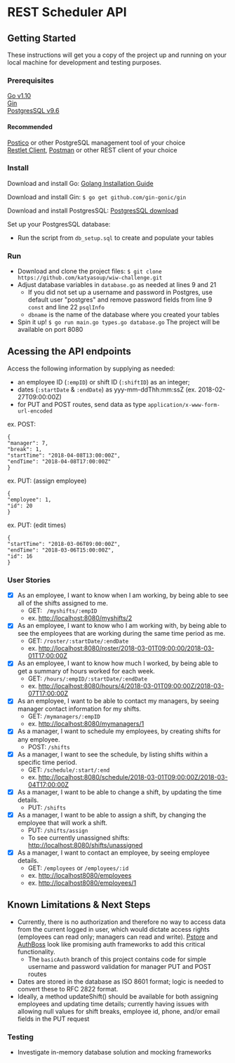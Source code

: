 # REST Scheduler API

## Getting Started

These instructions will get you a copy of the project up and running on your local machine for development and testing purposes. 

### Prerequisites

[Go v1.10](https://golang.org/doc/go1.10)  
[Gin](https://github.com/gin-gonic/gin)  
[PostgresSQL v9.6](https://www.postgresql.org/download/)  

#### Recommended
[Postico](https://eggerapps.at/postico/) or other PostgreSQL management tool of your choice  
[Restlet Client](https://chrome.google.com/webstore/detail/restlet-client-rest-api-t/aejoelaoggembcahagimdiliamlcdmfm), [Postman](https://www.getpostman.com/) or other REST client of your choice

### Install
Download and install Go: [Golang Installation Guide](https://golang.org/doc/install)  

Download and install Gin: ```$ go get github.com/gin-gonic/gin```

Download and install PostgresSQL: [PostgresSQL download](https://www.postgresql.org/download/)

Set up your PostgresSQL database:  

- Run the script from ```db_setup.sql``` to create and populate your tables

### Run
- Download and clone the project files: ```$ git clone https://github.com/katyasoup/wiw-challenge.git```
- Adjust database variables in ```database.go``` as needed at lines 9 and 21 
	- If you did not set up a username and password in Postgres, use default user "postgres" and remove password fields from line 9 ```const``` and line 22 ```psqlInfo```
	- ```dbname``` is the name of the database where you created your tables  
- Spin it up! ```$ go run main.go types.go database.go``` The project will be available on port 8080


## Acessing the API endpoints
Access the following information by supplying as needed:  

- an employee ID (```:empID```) or shift ID (```:shiftID```) as an integer;  
- dates (```:startDate``` & ```:endDate```) as yyy-mm-ddThh:mm:ssZ (ex. 2018-02-27T09:00:00Z)  
- for PUT and POST routes, send data as type ```application/x-www-form-url-encoded```

ex. POST:
```
{  
"manager": 7,  
"break": 1,  
"startTime": "2018-04-08T13:00:00Z",  
"endTime": "2018-04-08T17:00:00Z"  
}
```

ex. PUT: (assign employee)  
```
{
"employee": 1,
"id": 20
}
```

ex. PUT: (edit times)  
```
{
"startTime": "2018-03-06T09:00:00Z",
"endTime": "2018-03-06T15:00:00Z",
"id": 16
}
```

### User Stories

- [x] As an employee, I want to know when I am working, by being able to see all of the shifts assigned to me.
	- GET: ``` /myshifts/:empID```
	- ex. [http://localhost:8080/myshifts/2](http://localhost:8080/myshifts/2)
- [x] As an employee, I want to know who I am working with, by being able to see the employees that are working during the same time period as me.
	- GET: ```/roster/:startDate/:endDate```
	- ex. [http://localhost:8080/roster/2018-03-01T09:00:00/2018-03-01T17:00:00Z](http://localhost:8080/roster/2018-03-01T09:00:00/2018-03-01T17:00:00Z)
- [x] As an employee, I want to know how much I worked, by being able to get a summary of hours worked for each week.
	- GET: ```/hours/:empID/:startDate/:endDate```
	- ex. [http://localhost:8080/hours/4/2018-03-01T09:00:00Z/2018-03-07T17:00:00Z](http://localhost:8080/hours/4/2018-03-01T09:00:00Z/2018-03-07T17:00:00Z)
- [x] As an employee, I want to be able to contact my managers, by seeing manager contact information for my shifts.
	- GET: ```/mymanagers/:empID```
	- ex. [http://localhost:8080/mymanagers/1](http://localhost:8080/mymanagers/1)
- [x] As a manager, I want to schedule my employees, by creating shifts for any employee.
	- 	POST: ```/shifts```
- [x] As a manager, I want to see the schedule, by listing shifts within a specific time period.
	- GET: ```/schedule/:start/:end```
	- ex. [http://localhost:8080/schedule/2018-03-01T09:00:00Z/2018-03-04T17:00:00Z](http://localhost:8080/schedule/2018-03-01T09:00:00Z/2018-03-04T17:00:00Z)
- [x] As a manager, I want to be able to change a shift, by updating the time details.
	- 	PUT: ```/shifts```
- [x] As a manager, I want to be able to assign a shift, by changing the employee that will work a shift.
	- 	PUT: ```/shifts/assign```
	-  To see currently unassigned shifts: [http://localhost:8080/shifts/unassigned](http://localhost:8080/shifts/unassigned)
- [x] As a manager, I want to contact an employee, by seeing employee details.
	- GET: ```/employees``` or ```/employees/:id```
	- ex. [http://localhost8080/employees](http://localhost:8080/employees)
	- ex. [http://localhost8080/employees/1](http://localhost:8080/employees/1)
	
## Known Limitations & Next Steps

- Currently, there is no authorization and therefore no way to access data from the current logged in user, which would dictate access rights (employees can read only; managers can read and write). [Pstore](https://github.com/xyproto/pstore) and [AuthBoss](https://github.com/volatiletech/authboss) look like promising auth frameworks to add this critical functionality.
	- The ```basicAuth``` branch of this project contains code for simple username and password validation for manager PUT and POST routes
- Dates are stored in the database as ISO 8601 format; logic is needed to convert these to RFC 2822 format.  
- Ideally, a method updateShift() should be available for both assigning employees and updating time details; currently having issues with allowing null values for shift breaks, employee id, phone, and/or email fields in the PUT request

### Testing

- Investigate in-memory database solution and mocking frameworks
